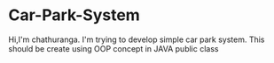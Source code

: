 
# Car-Park-System
Hi,I'm chathuranga. I'm trying to develop simple car park system. 
This should be create using OOP concept in JAVA
public class
